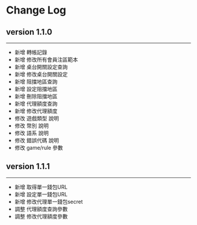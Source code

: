 # Change Log
  
## version 1.1.0
-------
 - 新增 轉帳記錄
 - 新增 修改所有會員注區範本
 - 新增 桌台開關設定查詢
 - 新增 修改桌台開關設定
 - 新增 阻擋地區查詢
 - 新增 設定阻擋地區
 - 新增 刪除阻擋地區
 - 新增 代理額度查詢
 - 新增 修改代理額度
 - 修改 遊戲類型 說明
 - 修改 幣別 說明
 - 修改 語系 說明
 - 修改 錯誤代碼 說明
 - 修改 game/rule 參數

## version 1.1.1
-------
 - 新增 取得單一錢包URL
 - 新增 設定單一錢包URL
 - 新增 修改代理單一錢包secret
 - 調整 代理額度查詢參數
 - 調整 修改代理額度參數
